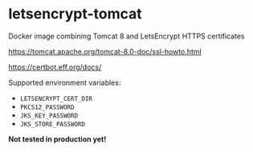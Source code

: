 # letsencrypt-tomcat
Docker image combining Tomcat 8 and LetsEncrypt HTTPS certificates

https://tomcat.apache.org/tomcat-8.0-doc/ssl-howto.html

https://certbot.eff.org/docs/

Supported environment variables:
* `LETSENCRYPT_CERT_DIR`
* `PKCS12_PASSWORD`
* `JKS_KEY_PASSWORD`
* `JKS_STORE_PASSWORD`

**Not tested in production yet!**